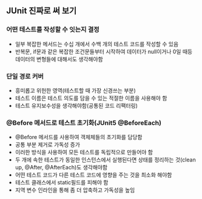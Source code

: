 ## JUnit 진짜로 써 보기

### 어떤 테스트를 작성할 수 잇는지 결정
- 일부 복잡한 메서드는 수십 개에서 수백 개의 테스트 코드를 작성할 수 있음
- 반복문, if문과 같은 복잡한 조건문들부터 시작하여 데이터가 null이거나 0일 때등 데이터의 변형들에 대해서도 생각해야함

### 단일 경로 커버
- 흥미롭고 위헌한 영역(테스트할 때 가장 신경쓰는 부분)
- 테스트 이름은 테스트 의도를 담을 수 있는 적절한 이름을 사용해야 함
- 테스트 유지보수성을 생각해야함(공통된 코드 리팩터링)

### @Before 메서드로 테스트 초기화(JUnit5 @BeforeEach)
- @Before 메서드를 사용하여 객체체들의 초기화를 담당함
- 공통 부분 제거로 가독성 증가
- 이러한 방식을 사용하여 모든 테스트를 독립적으로 만들어야 함
- 두 개에 속한 테스트가 동일한 인스턴스에서 실행된다면 상태를 정리하는 것(clean up, @After, @AfterEach)도 생각해야함
- 어떤 테스트 코드가 다른 테스트 코드에 영향을 주는 것을 최소화 해야함
- 테스트 클래스에서 static필드를 피해야 함
- 지역 변수 인라인을 통해 좀 더 압축하고 가독성을 높임